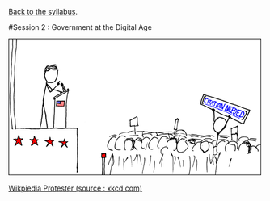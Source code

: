 [Back to the syllabus](readme.md).

#[](#header-1)Session 2 : Government at the Digital Age

![](img/wikipedian_protester.png)

[Wikpiedia Protester (source : xkcd.com)](http://xkcd.com/285/)
